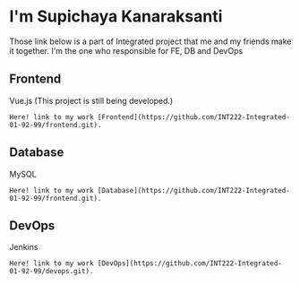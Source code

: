 # I'm Supichaya Kanaraksanti
Those link below is a part of Integrated project that me and my friends make it together.
I'm the one who responsible for FE, DB and DevOps
## Frontend
Vue.js (This project is still being developed.)
```
Here! link to my work [Frontend](https://github.com/INT222-Integrated-01-92-99/frontend.git).
```

## Database
MySQL
```
Here! link to my work [Database](https://github.com/INT222-Integrated-01-92-99/frontend.git).
```

## DevOps
Jenkins
```
Here! link to my work [DevOps](https://github.com/INT222-Integrated-01-92-99/devops.git).
```
